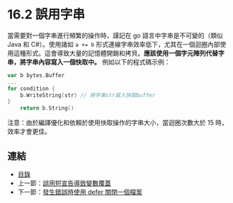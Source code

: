 # 16.2 誤用字串

當需要對一個字串進行頻繁的操作時，謹記在 go 語言中字串是不可變的（類似 Java 和 C#）。使用諸如 `a += b` 形式連線字串效率低下，尤其在一個迴圈內部使用這種形式。這會導致大量的記憶體開銷和拷貝。**應該使用一個字元陣列代替字串，將字串內容寫入一個快取中。** 例如以下的程式碼示例：

```go
var b bytes.Buffer
...
for condition {
    b.WriteString(str) // 將字串str寫入快取buffer
}
    return b.String()
```

注意：由於編譯優化和依賴於使用快取操作的字串大小，當迴圈次數大於 15 時，效率才會更佳。

## 連結

- [目錄](directory.md)
- 上一節：[誤用短宣告導致變數覆蓋](16.1.md)
- 下一節：[發生錯誤時使用 defer 關閉一個檔案](16.3.md)

